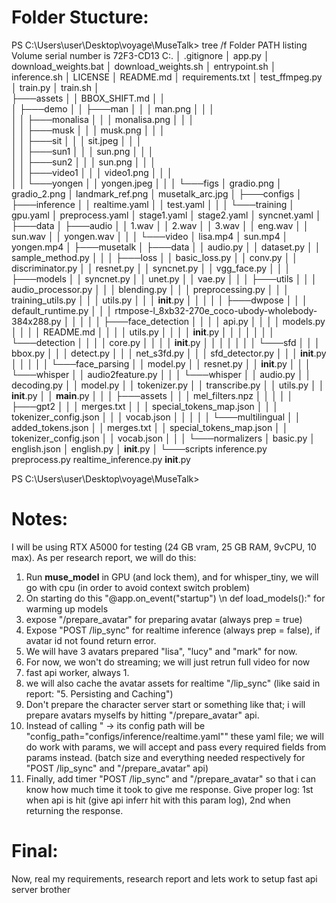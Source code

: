 # Folder Stucture:
PS C:\Users\user\Desktop\voyage\MuseTalk> tree /f
Folder PATH listing
Volume serial number is 72F3-CD13
C:.
│   .gitignore
│   app.py
│   download_weights.bat
│   download_weights.sh
│   entrypoint.sh
│   inference.sh
│   LICENSE
│   README.md
│   requirements.txt
│   test_ffmpeg.py
│   train.py
│   train.sh
│   
├───assets
│   │   BBOX_SHIFT.md
│   │   
│   ├───demo
│   │   ├───man
│   │   │       man.png
│   │   │       
│   │   ├───monalisa
│   │   │       monalisa.png
│   │   │       
│   │   ├───musk
│   │   │       musk.png
│   │   │       
│   │   ├───sit
│   │   │       sit.jpeg
│   │   │       
│   │   ├───sun1
│   │   │       sun.png
│   │   │       
│   │   ├───sun2
│   │   │       sun.png
│   │   │       
│   │   ├───video1
│   │   │       video1.png
│   │   │       
│   │   └───yongen
│   │           yongen.jpeg
│   │
│   └───figs
│           gradio.png
│           gradio_2.png
│           landmark_ref.png
│           musetalk_arc.jpg
│
├───configs
│   ├───inference
│   │       realtime.yaml
│   │       test.yaml
│   │
│   └───training
│           gpu.yaml
│           preprocess.yaml
│           stage1.yaml
│           stage2.yaml
│           syncnet.yaml
│
├───data
│   ├───audio
│   │       1.wav
│   │       2.wav
│   │       3.wav
│   │       eng.wav
│   │       sun.wav
│   │       yongen.wav
│   │
│   └───video
│           lisa.mp4
│           sun.mp4
│           yongen.mp4
│
├───musetalk
│   ├───data
│   │       audio.py
│   │       dataset.py
│   │       sample_method.py
│   │
│   ├───loss
│   │       basic_loss.py
│   │       conv.py
│   │       discriminator.py
│   │       resnet.py
│   │       syncnet.py
│   │       vgg_face.py
│   │
│   ├───models
│   │       syncnet.py
│   │       unet.py
│   │       vae.py
│   │
│   ├───utils
│   │   │   audio_processor.py
│   │   │   blending.py
│   │   │   preprocessing.py
│   │   │   training_utils.py
│   │   │   utils.py
│   │   │   __init__.py
│   │   │
│   │   ├───dwpose
│   │   │       default_runtime.py
│   │   │       rtmpose-l_8xb32-270e_coco-ubody-wholebody-384x288.py
│   │   │
│   │   ├───face_detection
│   │   │   │   api.py
│   │   │   │   models.py
│   │   │   │   README.md
│   │   │   │   utils.py
│   │   │   │   __init__.py
│   │   │   │
│   │   │   └───detection
│   │   │       │   core.py
│   │   │       │   __init__.py
│   │   │       │
│   │   │       └───sfd
│   │   │               bbox.py
│   │   │               detect.py
│   │   │               net_s3fd.py
│   │   │               sfd_detector.py
│   │   │               __init__.py
│   │   │
│   │   └───face_parsing
│   │           model.py
│   │           resnet.py
│   │           __init__.py
│   │
│   └───whisper
│       │   audio2feature.py
│       │
│       └───whisper
│           │   audio.py
│           │   decoding.py
│           │   model.py
│           │   tokenizer.py
│           │   transcribe.py
│           │   utils.py
│           │   __init__.py
│           │   __main__.py
│           │
│           ├───assets
│           │   │   mel_filters.npz
│           │   │
│           │   ├───gpt2
│           │   │       merges.txt
│           │   │       special_tokens_map.json
│           │   │       tokenizer_config.json
│           │   │       vocab.json
│           │   │
│           │   └───multilingual
│           │           added_tokens.json
│           │           merges.txt
│           │           special_tokens_map.json
│           │           tokenizer_config.json
│           │           vocab.json
│           │
│           └───normalizers
│                   basic.py
│                   english.json
│                   english.py
│                   __init__.py
│
└───scripts
        inference.py
        preprocess.py
        realtime_inference.py
        __init__.py

PS C:\Users\user\Desktop\voyage\MuseTalk> 

# Notes:
I will be using RTX A5000 for testing (24 GB vram, 25 GB RAM, 9vCPU, 10 max).
As per research report, we will do this:
1. Run **muse_model** in GPU (and lock them), and for whisper_tiny, we will go with cpu (in order to avoid context switch problem)
2. On starting do this "@app.on_event("startup") \n def load_models():" for warming up models
3. expose "/prepare_avatar" for preparing avatar (always prep = true)
4. Expose "POST /lip_sync" for realtime inference (always prep = false), if avatar id not found return error.
5. We will have 3 avatars prepared "lisa", "lucy" and "mark" for now.
6. For now, we won't do streaming; we will just retrun full video for now 
7. fast api worker, always 1.
8. we will also cache the avatar assets for realtime "/lip_sync" (like said in report: "5. Persisting and Caching")
9. Don't prepare the character server start or something like that; i will prepare avatars myselfs by hitting "/prepare_avatar" api.
10. Instead of calling " -> its config path will be "config_path="configs/inference/realtime.yaml"" these yaml file; we will do work with params, we will accept and pass every required fields from params instead. (batch size and everything needed respectively for "POST /lip_sync" and "/prepare_avatar" api)
11. Finally, add timer "POST /lip_sync" and "/prepare_avatar" so that i can know how much time it took to give me response. Give proper log: 1st when api is hit (give api inferr hit with this param log), 2nd when returning the response.

# Final:
Now, real my requirements, research report and lets work to setup fast api server brother